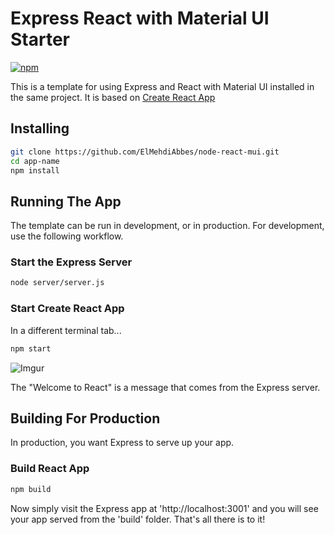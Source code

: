 

# Express React with Material UI Starter


[![npm](https://img.shields.io/npm/v/github-buttons)](https://www.npmjs.com/github-buttons)

This is a template for using Express and React with Material UI installed in the same project. It is based on [Create React App](https://github.com/facebookincubator/create-react-app)

## Installing

```bash
git clone https://github.com/ElMehdiAbbes/node-react-mui.git
cd app-name
npm install
```

## Running The App

The template can be run in development, or in production. For development, use the following workflow.

### Start the Express Server

```bash
node server/server.js
```

### Start Create React App

In a different terminal tab...

```bash
npm start
```

![Imgur](http://i.imgur.com/f7Nlvx4.png)

The "Welcome to React" is a message that comes from the Express server. 

## Building For Production

In production, you want Express to serve up your app.

### Build React App

```bash
npm build
```

Now simply visit the Express app at 'http://localhost:3001' and you will see your app served from the 'build' folder. That's all there is to it!
